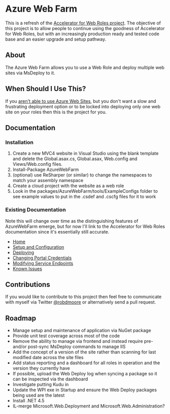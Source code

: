 # Azure Web Farm #

This is a refresh of the [Accelerator for Web Roles project](https://github.com/microsoft-dpe/wa-accelerator-webroles). The objective of this project is to allow people to continue using the goodness of Accelerator for Web Roles, but with an increasingly production ready and tested code base and an easier upgrade and setup pathway.

## About
The Azure Web Farm allows you to use a Web Role and deploy multiple web sites via MsDeploy to it.

## When Should I Use This? ##
If you [aren't able to use Azure Web Sites](http://robdmoore.id.au/blog/2012/06/09/windows-azure-web-sites-vs-web-roles/), but you don't want a slow and frustrating deployment option or to be locked into deploying only one web site on your roles then this is the project for you.

## Documentation ##

### Installation ###
1. Create a new MVC4 website in Visual Studio using the blank template and delete the Global.asax.cs, Global.asax, Web.config and Views/Web.config files.
2. Install-Package AzureWebFarm
3. (optional) use ReSharper (or similar) to change the namespaces to match your assembly namespace
4. Create a cloud project with the website as a web role
5. Look in the packages/AzureWebFarm/tools/ExampleConfigs folder to see example values to put in the .csdef and .cscfg files for it to work

### Existing Documentation ###
Note this will change over time as the distinguishing features of AzureWebFarm emerge, but for now I'll link to the Accelerator for Web Roles documentation since it's essentially still accurate.
* [Home](https://github.com/microsoft-dpe/wa-accelerator-webroles/wiki)
* [Setup and Configuration](https://github.com/microsoft-dpe/wa-accelerator-webroles/wiki/Setup-and-Configuration)
* [Deploying](https://github.com/microsoft-dpe/wa-accelerator-webroles/wiki/Deploying)
* [Changing Portal Credentials](https://github.com/microsoft-dpe/wa-accelerator-webroles/wiki/portal-credentials)
* [Modifying Service Endpoints](https://github.com/microsoft-dpe/wa-accelerator-webroles/wiki/service-endpoints)
* [Known Issues](https://github.com/microsoft-dpe/wa-accelerator-webroles/wiki/known-issues)

## Contributions ##
If you would like to contribute to this project then feel free to communicate with myself via Twitter [@robdmoore](http://twitter.com/robdmoore) or alternatively send a pull request.

## Roadmap ##
* Manage setup and maintenance of application via NuGet package
* Provide unit test coverage across most of the code
* Remove the ability to manage via frontend and instead require pre- and/or post-sync MsDeploy commands to manage IIS
* Add the concept of a version of the site rather than scanning for last modified date across the site files
* Add status reporting and a dashboard for all roles in operation and the version they currently have
* If possible, upload the Web Deploy log when syncing a package so it can be inspected via the dashboard
* Investigate putting Kudu in
* Update the WPI exe in Startup and ensure the Web Deploy packages being used are the latest
* Install .NET 4.5
* IL-merge Microsoft.Web.Deployment and Microsoft.Web.Administration?
